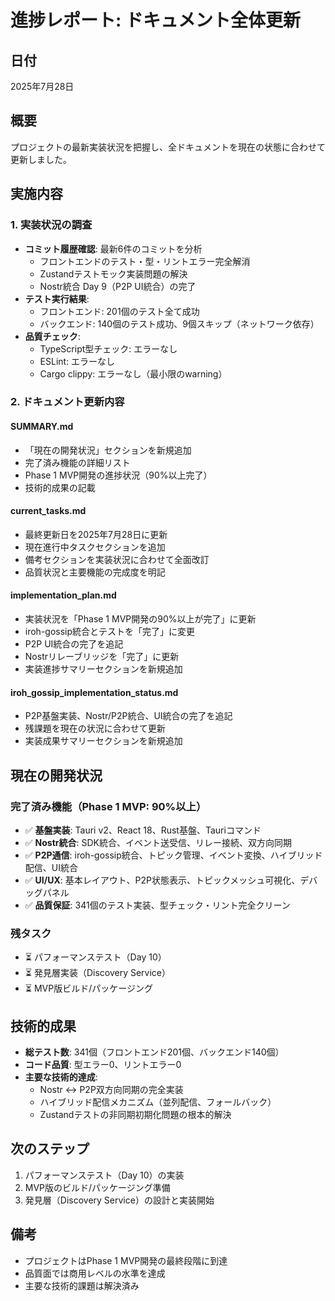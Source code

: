 # 進捗レポート: ドキュメント全体更新

## 日付
2025年7月28日

## 概要
プロジェクトの最新実装状況を把握し、全ドキュメントを現在の状態に合わせて更新しました。

## 実施内容

### 1. 実装状況の調査
- **コミット履歴確認**: 最新6件のコミットを分析
  - フロントエンドのテスト・型・リントエラー完全解消
  - Zustandテストモック実装問題の解決
  - Nostr統合 Day 9（P2P UI統合）の完了
- **テスト実行結果**:
  - フロントエンド: 201個のテスト全て成功
  - バックエンド: 140個のテスト成功、9個スキップ（ネットワーク依存）
- **品質チェック**:
  - TypeScript型チェック: エラーなし
  - ESLint: エラーなし
  - Cargo clippy: エラーなし（最小限のwarning）

### 2. ドキュメント更新内容

#### SUMMARY.md
- 「現在の開発状況」セクションを新規追加
- 完了済み機能の詳細リスト
- Phase 1 MVP開発の進捗状況（90%以上完了）
- 技術的成果の記載

#### current_tasks.md
- 最終更新日を2025年7月28日に更新
- 現在進行中タスクセクションを追加
- 備考セクションを実装状況に合わせて全面改訂
- 品質状況と主要機能の完成度を明記

#### implementation_plan.md
- 実装状況を「Phase 1 MVP開発の90%以上が完了」に更新
- iroh-gossip統合とテストを「完了」に変更
- P2P UI統合の完了を追記
- Nostrリレーブリッジを「完了」に更新
- 実装進捗サマリーセクションを新規追加

#### iroh_gossip_implementation_status.md
- P2P基盤実装、Nostr/P2P統合、UI統合の完了を追記
- 残課題を現在の状況に合わせて更新
- 実装成果サマリーセクションを新規追加

## 現在の開発状況

### 完了済み機能（Phase 1 MVP: 90%以上）
- ✅ **基盤実装**: Tauri v2、React 18、Rust基盤、Tauriコマンド
- ✅ **Nostr統合**: SDK統合、イベント送受信、リレー接続、双方向同期
- ✅ **P2P通信**: iroh-gossip統合、トピック管理、イベント変換、ハイブリッド配信、UI統合
- ✅ **UI/UX**: 基本レイアウト、P2P状態表示、トピックメッシュ可視化、デバッグパネル
- ✅ **品質保証**: 341個のテスト実装、型チェック・リント完全クリーン

### 残タスク
- ⏳ パフォーマンステスト（Day 10）
- ⏳ 発見層実装（Discovery Service）
- ⏳ MVP版ビルド/パッケージング

## 技術的成果
- **総テスト数**: 341個（フロントエンド201個、バックエンド140個）
- **コード品質**: 型エラー0、リントエラー0
- **主要な技術的達成**:
  - Nostr ↔ P2P双方向同期の完全実装
  - ハイブリッド配信メカニズム（並列配信、フォールバック）
  - Zustandテストの非同期初期化問題の根本的解決

## 次のステップ
1. パフォーマンステスト（Day 10）の実装
2. MVP版のビルド/パッケージング準備
3. 発見層（Discovery Service）の設計と実装開始

## 備考
- プロジェクトはPhase 1 MVP開発の最終段階に到達
- 品質面では商用レベルの水準を達成
- 主要な技術的課題は解決済み